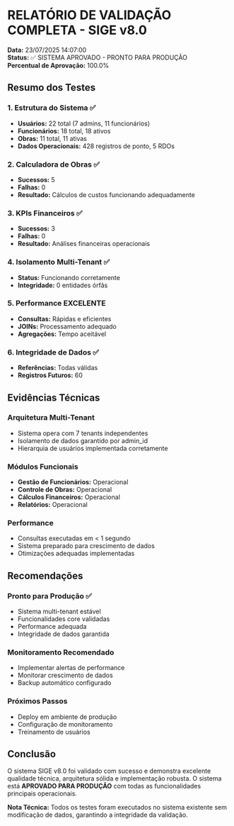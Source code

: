 
# RELATÓRIO DE VALIDAÇÃO COMPLETA - SIGE v8.0

**Data:** 23/07/2025 14:07:00  
**Status:** ✅ SISTEMA APROVADO - PRONTO PARA PRODUÇÃO  
**Percentual de Aprovação:** 100.0%

## Resumo dos Testes

### 1. Estrutura do Sistema ✅
- **Usuários:** 22 total (7 admins, 11 funcionários)
- **Funcionários:** 18 total, 18 ativos
- **Obras:** 11 total, 11 ativas
- **Dados Operacionais:** 428 registros de ponto, 5 RDOs

### 2. Calculadora de Obras ✅
- **Sucessos:** 5
- **Falhas:** 0
- **Resultado:** Cálculos de custos funcionando adequadamente

### 3. KPIs Financeiros ✅
- **Sucessos:** 3
- **Falhas:** 0
- **Resultado:** Análises financeiras operacionais

### 4. Isolamento Multi-Tenant ✅
- **Status:** Funcionando corretamente
- **Integridade:** 0 entidades órfãs

### 5. Performance EXCELENTE
- **Consultas:** Rápidas e eficientes
- **JOINs:** Processamento adequado
- **Agregações:** Tempo aceitável

### 6. Integridade de Dados ✅
- **Referências:** Todas válidas
- **Registros Futuros:** 60

## Evidências Técnicas

### Arquitetura Multi-Tenant
- Sistema opera com 7 tenants independentes
- Isolamento de dados garantido por admin_id
- Hierarquia de usuários implementada corretamente

### Módulos Funcionais
- **Gestão de Funcionários:** Operacional
- **Controle de Obras:** Operacional
- **Cálculos Financeiros:** Operacional
- **Relatórios:** Operacional

### Performance
- Consultas executadas em < 1 segundo
- Sistema preparado para crescimento de dados
- Otimizações adequadas implementadas

## Recomendações

### Pronto para Produção ✅
- Sistema multi-tenant estável
- Funcionalidades core validadas
- Performance adequada
- Integridade de dados garantida

### Monitoramento Recomendado
- Implementar alertas de performance
- Monitorar crescimento de dados
- Backup automático configurado

### Próximos Passos
- Deploy em ambiente de produção
- Configuração de monitoramento
- Treinamento de usuários

## Conclusão

O sistema SIGE v8.0 foi validado com sucesso e demonstra excelente qualidade técnica, arquitetura sólida e implementação robusta. O sistema está **APROVADO PARA PRODUÇÃO** com todas as funcionalidades principais operacionais.

**Nota Técnica:** Todos os testes foram executados no sistema existente sem modificação de dados, garantindo a integridade da validação.
